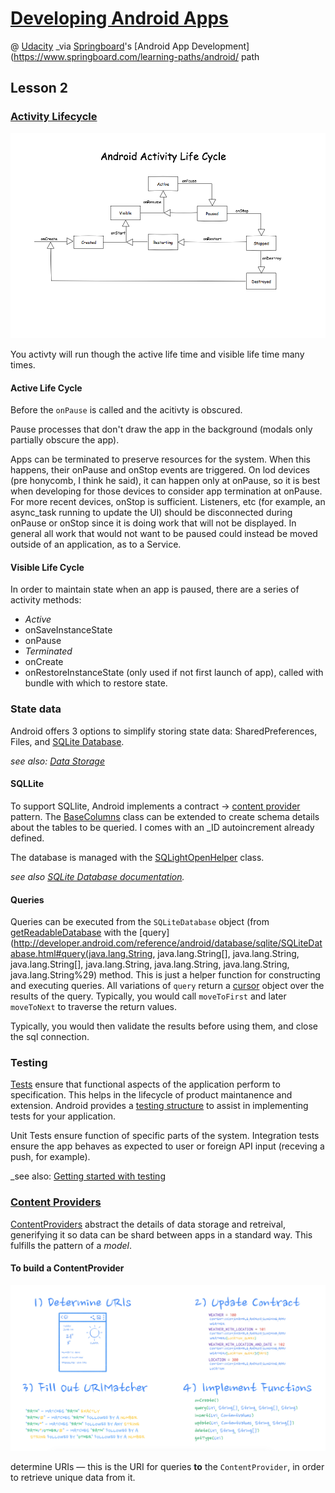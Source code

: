 # [Developing Android Apps](https://www.udacity.com/course/progress#!/c-ud853)
@ [Udacity](https://www.udacity.com)
_via [Springboard](http://www.springboard.com)'s [Android App Development](https://www.springboard.com/learning-paths/android/ path
## Lesson 2

### [Activity Lifecycle](https://s3.amazonaws.com/content.udacity-data.com/course/ud853/Android_Activity_LifeCyle.png)

![](Android_Activity_LifeCyle.png)

You activty will run though the active life time and visible life time many times.

#### Active Life Cycle

Before the `onPause` is called and the acitivty is obscured.

Pause processes that don't draw the app in the background (modals only partially obscure the app).

Apps can be terminated to preserve resources for the system. When this happens, their onPause and onStop events are triggered. On lod devices (pre honycomb, I think he said), it can happen only at onPause, so it is best when developing for those devices to consider app termination at onPause. For more recent devices, onStop is sufficient. Listeners, etc (for example, an async_task running to update the UI) should be disconnected during onPause or onStop since it is doing work that will not be displayed. In general all work that would not want to be paused could instead be moved outside of an application, as to a Service.

#### Visible Life Cycle

In order to maintain state when an app is paused, there are a series of activity methods:

* _Active_
* onSaveInstanceState
* onPause
* _Terminated_
* onCreate
* onRestoreInstanceState (only used if not first launch of app), called with bundle with which to restore state.

### State data

Android offers 3 options to simplify storing state data: SharedPreferences, Files, and [SQLite Database](http://developer.android.com/guide/topics/data/data-storage.html#db).

_see also: [Data Storage](http://developer.android.com/guide/topics/data/index.html)_

#### SQLLite

To support SQLlite, Android implements a contract -> [content provider](http://developer.android.com/guide/topics/providers/content-providers.html) pattern. The [BaseColumns](http://developer.android.com/reference/android/provider/BaseColumns.html) class can be extended to create schema details about the tables to be queried. I comes with an _ID autoincrement already defined.

The database is managed with the [SQLightOpenHelper](http://developer.android.com/reference/android/database/sqlite/SQLiteOpenHelper.html) class.

_see also [SQLite Database documentation](http://developer.android.com/reference/android/database/sqlite/SQLiteDatabase.html)._

#### Queries

Queries can be executed from the `SQLiteDatabase` object (from [getReadableDatabase](http://developer.android.com/reference/android/database/sqlite/SQLiteOpenHelper.html#getReadableDatabase(%29)) with the [query](http://developer.android.com/reference/android/database/sqlite/SQLiteDatabase.html#query(java.lang.String, java.lang.String[], java.lang.String, java.lang.String[], java.lang.String, java.lang.String, java.lang.String, java.lang.String%29) method. This is just a helper function for constructing and executing queries. All variations of `query` return a [cursor](http://developer.android.com/reference/android/database/Cursor.html) object over the results of the query. Typically, you would call `moveToFirst` and later `moveToNext` to traverse the return values.  

Typically, you would then validate the results before using them, and close the sql connection.

### Testing

[Tests](http://www.tutorialspoint.com/junit/junit_quick_guide.htm) ensure that functional aspects of the application perform to specification. This helps in the lifecycle of product maintanence and extension. Android provides a [testing structure](http://developer.android.com/tools/testing/testing_android.html) to assist in implementing tests for your application.

Unit Tests ensure function of specific parts of the system. Integration tests ensure the app behaves as expected to user or foreign API input (receving a push, for example).

_see also: [Getting started with testing](http://developer.android.com/training/testing/start/index.html)

### [Content Providers](http://developer.android.com/guide/topics/providers/content-providers.html)

[ContentProviders](http://developer.android.com/reference/android/content/ContentProvider.html) abstract the details of data storage and retreival, generifying it so data can be shard between apps in a standard way. This fulfills the pattern of a _model_.

#### To build a ContentProvider

![](unnamed.png)

determine URIs — this is the URI for queries **to** the `ContentProvider`, in order to retrieve unique data from it. 

